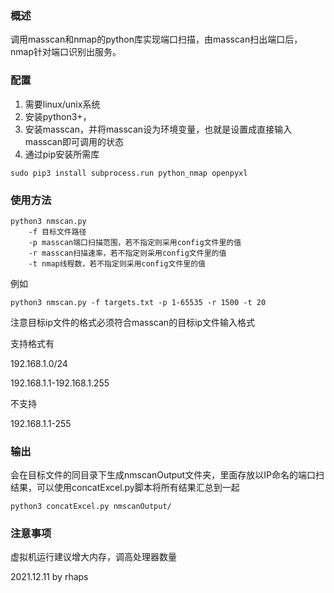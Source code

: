 ### 概述

调用masscan和nmap的python库实现端口扫描，由masscan扫出端口后，nmap针对端口识别出服务。

### 配置

1. 需要linux/unix系统
2. 安装python3+，
3. 安装masscan，并将masscan设为环境变量，也就是设置成直接输入masscan即可调用的状态
4. 通过pip安装所需库

```
sudo pip3 install subprocess.run python_nmap openpyxl
```

 

 

### 使用方法

```
python3 nmscan.py 
	-f 目标文件路径
	-p masscan端口扫描范围，若不指定则采用config文件里的值
	-r masscan扫描速率，若不指定则采用config文件里的值
	-t nmap线程数，若不指定则采用config文件里的值
```

例如

```
python3 nmscan.py -f targets.txt -p 1-65535 -r 1500 -t 20
```

注意目标ip文件的格式必须符合masscan的目标ip文件输入格式

支持格式有

192.168.1.0/24

192.168.1.1-192.168.1.255

不支持

192.168.1.1-255





### 输出

 会在目标文件的同目录下生成nmscanOutput文件夹，里面存放以IP命名的端口扫结果，可以使用concatExcel.py脚本将所有结果汇总到一起

```
python3 concatExcel.py nmscanOutput/
```



### 注意事项

虚拟机运行建议增大内存，调高处理器数量

2021.12.11 by rhaps

 